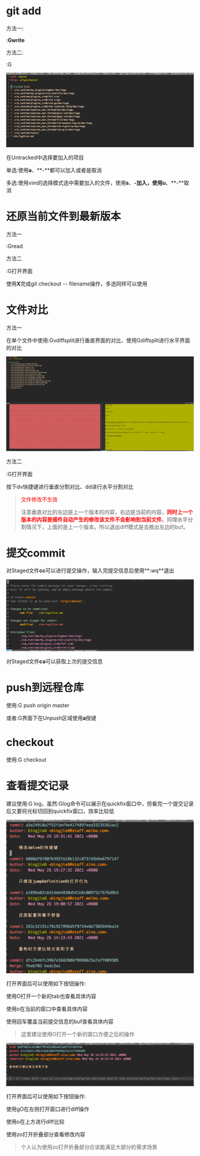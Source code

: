 # git add

方法一: 

:**Gwrite**

方法二:

:G

![image-20210527162901966](https://raw.githubusercontent.com/a5420bc/images/main/markdown/image-20210527162901966.png)

在Untracked中选择要加入的项目

单选:使用**a**、**-**都可以加入或者是取消

多选:使用vim的选择模式选中需要加入的文件，使用**s**、**-**加入，使用**u**、**-**取消

# 还原当前文件到最新版本

方法一

:Gread

方法二

:G打开界面

使用**X**完成git checkout -- filename操作，多选同样可以使用

# 文件对比

方法一

在单个文件中使用:Gvdiffsplit进行垂直界面的对比、使用Gdiffsplit进行水平界面的对比

![image-20210527163855486](https://raw.githubusercontent.com/a5420bc/images/main/markdown/vim-fugitive-vdiff.png)

方法二

:G打开界面

按下dv快捷键进行垂直分割对比、dd进行水平分割对比

> <font color="red">文件修改不生效</font>
>
> 注意垂直对比的左边是上一个版本的内容，右边是当前的内容，<font color='red'>**同时上一个版本的内容是插件自动产生的修改该文件不会影响到当前文件**</font>。同理水平分割情况下，上面的是上一个版本。所以退出diff模式是去推出左边的buf。

# 提交commit

对Staged文件**cc**可以进行提交操作，输入完提交信息后使用**:wq**退出

![image-20210527164842545](https://raw.githubusercontent.com/a5420bc/images/main/markdown/vim-fugitive-commit.png)

对Staged文件**ca**可以获取上次的提交信息

# push到远程仓库

使用:G push origin master

或者:G界面下在Unpush区域使用**a**按键

# checkout

使用:G checkout

# 查看提交记录

建议使用:G log，虽然:Glog命令可以展示在quickfix窗口中，但看完一个提交记录后又要将光标切回到quickfix窗口，效率比较低

![image-20210527165312596](https://raw.githubusercontent.com/a5420bc/images/main/markdown/vim-fugitive-log.png)

打开界面后可以使用如下按钮操作:

使用O打开一个新的tab也查看具体内容

使用o在当前的窗口中查看具体内容

使用回车覆盖当前提交信息的buf查看具体内容

> 这里建议使用O打开一个新的窗口方便之后的操作

![image-20210527165636701](https://raw.githubusercontent.com/a5420bc/images/main/markdown/vim-fugitive-logs-diff.png)

打开界面后可以使用如下按钮操作:

使用gO在左侧打开窗口进行diff操作

使用o在上方进行diff比较

使用zo打开折叠部分查看修改内容

> 个人认为使用zo打开折叠部分应该能满足大部分的需求场景